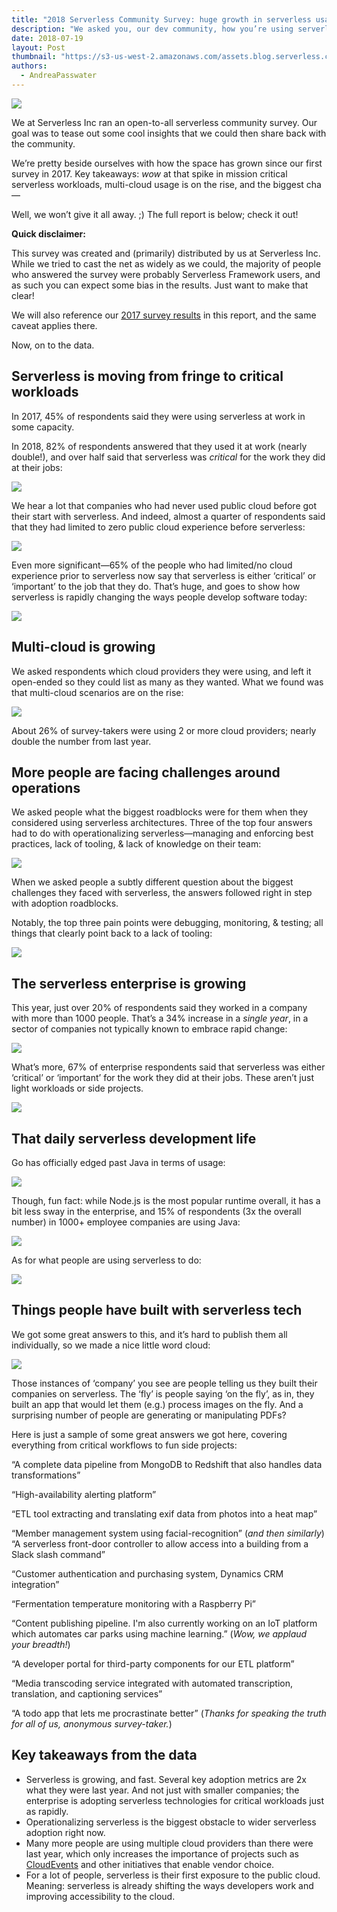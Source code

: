```yaml
---
title: "2018 Serverless Community Survey: huge growth in serverless usage"
description: "We asked you, our dev community, how you’re using serverless. And even we were surprised by how much things have grown. Ready for the data?"
date: 2018-07-19
layout: Post
thumbnail: "https://s3-us-west-2.amazonaws.com/assets.blog.serverless.com/2018-community-survey/serverless-survey-thumb.jpg"
authors:
  - AndreaPasswater
---
```


<img src="https://s3-us-west-2.amazonaws.com/assets.blog.serverless.com/2018-community-survey/serverless-survey-header.jpg">

We at Serverless Inc ran an open-to-all serverless community survey. Our goal was to tease out some cool insights that we could then share back with the community.

We’re pretty beside ourselves with how the space has grown since our first survey in 2017. Key takeaways: *wow* at that spike in mission critical serverless workloads, multi-cloud usage is on the rise, and the biggest cha—

Well, we won’t give it all away. ;) The full report is below; check it out!

**Quick disclaimer:**

This survey was created and (primarily) distributed by us at Serverless Inc. While we tried to cast the net as widely as we could, the majority of people who answered the survey were probably Serverless Framework users, and as such you can expect some bias in the results. Just want to make that clear!

We will also reference our [2017 survey results](https://serverless.com/blog/state-of-serverless-community/) in this report, and the same caveat applies there.

Now, on to the data.

## Serverless is moving from fringe to critical workloads

In 2017, 45% of respondents said they were using serverless at work in some capacity.

In 2018, 82% of respondents answered that they used it at work (nearly double!), and over half said that serverless was *critical* for the work they did at their jobs:

<img src="https://s3-us-west-2.amazonaws.com/assets.blog.serverless.com/2018-community-survey/level-serverless-usage.jpg">

We hear a lot that companies who had never used public cloud before got their start with serverless. And indeed, almost a quarter of respondents said that they had limited to zero public cloud experience before serverless:

<img src="https://s3-us-west-2.amazonaws.com/assets.blog.serverless.com/2018-community-survey/public-cloud-experience.jpg">

Even more significant—65% of the people who had limited/no cloud experience prior to serverless now say that serverless is either ‘critical’ or ‘important’ to the job that they do. That’s huge, and goes to show how serverless is rapidly changing the ways people develop software today:

<img src="https://s3-us-west-2.amazonaws.com/assets.blog.serverless.com/2018-community-survey/serverless-public-cloud.jpg">

## Multi-cloud is growing

We asked respondents which cloud providers they were using, and left it open-ended so they could list as many as they wanted. What we found was that multi-cloud scenarios are on the rise:

<img src="https://s3-us-west-2.amazonaws.com/assets.blog.serverless.com/2018-community-survey/number-serverless-providers.jpg">

About 26% of survey-takers were using 2 or more cloud providers; nearly double the number from last year.

## More people are facing challenges around operations

We asked people what the biggest roadblocks were for them when they considered using serverless architectures. Three of the top four answers had to do with operationalizing serverless—managing and enforcing best practices, lack of tooling, & lack of knowledge on their team:

<img src="https://s3-us-west-2.amazonaws.com/assets.blog.serverless.com/2018-community-survey/concerns-serverless.jpg">

When we asked people a subtly different question about the biggest challenges they faced with serverless, the answers followed right in step with adoption roadblocks.

Notably, the top three pain points were debugging, monitoring, & testing; all things that clearly point back to a lack of tooling:

<img src="https://s3-us-west-2.amazonaws.com/assets.blog.serverless.com/2018-community-survey/challenges-serverless.jpg">

## The serverless enterprise is growing

This year, just over 20% of respondents said they worked in a company with more than 1000 people. That’s a 34% increase in a *single year*, in a sector of companies not typically known to embrace rapid change:

<img src="https://s3-us-west-2.amazonaws.com/assets.blog.serverless.com/2018-community-survey/serverless-company-size.jpg">

What’s more, 67% of enterprise respondents said that serverless was either ‘critical’ or ‘important’ for the work they did at their jobs. These aren’t just light workloads or side projects.

<img src="https://s3-us-west-2.amazonaws.com/assets.blog.serverless.com/2018-community-survey/enterprise-serverless-critical-job.jpg">

## That daily serverless development life

Go has officially edged past Java in terms of usage:

<img src="https://s3-us-west-2.amazonaws.com/assets.blog.serverless.com/2018-community-survey/serverless-languages-go.jpg">

Though, fun fact: while Node.js is the most popular runtime overall, it has a bit less sway in the enterprise, and 15% of respondents (3x the overall number) in 1000+ employee companies are using Java:

<img src="https://s3-us-west-2.amazonaws.com/assets.blog.serverless.com/2018-community-survey/serverless-enterprise-java.jpg">

As for what people are using serverless to do:

<img src="https://s3-us-west-2.amazonaws.com/assets.blog.serverless.com/2018-community-survey/serverless-use-case.jpg">

## Things people have built with serverless tech

We got some great answers to this, and it’s hard to publish them all individually, so we made a nice little word cloud:

<img src="https://s3-us-west-2.amazonaws.com/assets.blog.serverless.com/2018-community-survey/serverless-use-case-wordcloud.jpg">

Those instances of ‘company’ you see are people telling us they built their companies on serverless. The ‘fly’ is people saying ‘on the fly’, as in, they built an app that would let them (e.g.) process images on the fly. And a surprising number of people are generating or manipulating PDFs?

Here is just a sample of some great answers we got here, covering everything from critical workflows to fun side projects:

“A complete data pipeline from MongoDB to Redshift that also handles data transformations”

“High-availability alerting platform”

“ETL tool extracting and translating exif data from photos into a heat map”

“Member management system using facial-recognition” (*and then similarly*) “A serverless front-door controller to allow access into a building from a Slack slash command”

“Customer authentication and purchasing system, Dynamics CRM integration”

“Fermentation temperature monitoring with a Raspberry Pi”

“Content publishing pipeline. I'm also currently working on an IoT platform which automates car parks using machine learning.” (*Wow, we applaud your breadth!*)

“A developer portal for third-party components for our ETL platform”

“Media transcoding service integrated with automated transcription, translation, and captioning services”

“A todo app that lets me procrastinate better” (*Thanks for speaking the truth for all of us, anonymous survey-taker.*)

## Key takeaways from the data

- Serverless is growing, and fast. Several key adoption metrics are 2x what they were last year. And not just with smaller companies; the enterprise is adopting serverless technologies for critical workloads just as rapidly.
- Operationalizing serverless is the biggest obstacle to wider serverless adoption right now.
- Many more people are using multiple cloud providers than there were last year, which only increases the importance of projects such as [CloudEvents](https://cloudevents.io/) and other initiatives that enable vendor choice.
- For a lot of people, serverless is their first exposure to the public cloud. Meaning: serverless is already shifting the ways developers work and improving accessibility to the cloud.
